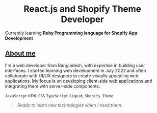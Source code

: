 <h1 align="center">React.js and Shopify Theme Developer</h1>

<!-- Currently working on __*[Database design and automatic APIs create tool]()*__ web app -->

Currently learning __Ruby Programming language for Shopify App Development__

## __[About me](https://github.com/osama2kabdullah)__
I'm a web developer from Bangladesh, with expertise in building user interfaces. I started learning web development in July 2022 and often collaborate with UI/UX designers to create visually appealing web applications. My focus is on developing client-side web applications and integrating them with server-side components.

`JavaScript` `HTML` `CSS` `TypeScript` `liquid`, `Shopify Theme`

> *Ready to learn new technologies when I need them.*
